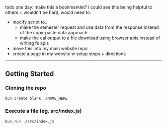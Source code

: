 todo one day: make this a bookmarklet? i could see this being helpful to others + wouldn't be hard, would need to:
- modify script to...
  - make the semester request and use data from the response instead of the copy-paste data approach
  - make the cal output to a file download using browser apis instead of writing fs apis
- move this into my main website repo
- create a page in my website w setup steps + directions

---

## Getting Started

### Cloning the repo

```sh
bun create blank ./NAME_HERE
```

### Execute a file (eg. src/index.js)
    
```sh
bun run ./src/index.js
```
